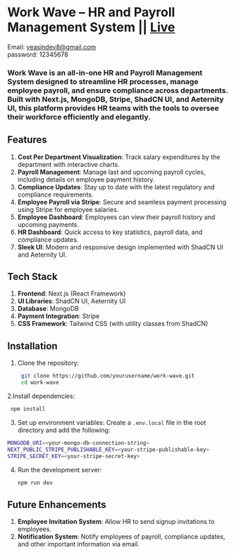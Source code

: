 # Work Wave – HR and Payroll Management System || [Live](https://work-wave-omega.vercel.app/)

Email: yeasindev8@gmail.com <br/>
password: 12345678

### Work Wave is an all-in-one HR and Payroll Management System designed to streamline HR processes, manage employee payroll, and ensure compliance across departments. Built with Next.js, MongoDB, Stripe, ShadCN UI, and Aeternity UI, this platform provides HR teams with the tools to oversee their workforce efficiently and elegantly.

## Features
1. **Cost Per Department Visualization**: Track salary expenditures by the department with interactive charts.
2. **Payroll Management**: Manage last and upcoming payroll cycles, including details on employee payment history.
3. **Compliance Updates**: Stay up to date with the latest regulatory and compliance requirements.
4. **Employee Payroll via Stripe**: Secure and seamless payment processing using Stripe for employee salaries.
5. **Employee Dashboard**: Employees can view their payroll history and upcoming payments.
6. **HR Dashboard**: Quick access to key statistics, payroll data, and compliance updates.
7. **Sleek UI**: Modern and responsive design implemented with ShadCN UI and Aeternity UI.

## Tech Stack
1. **Frontend**: Next.js (React Framework)
2. **UI Libraries**: ShadCN UI, Aeternity UI
3. **Database**: MongoDB
4. **Payment Integration**: Stripe
5. **CSS Framework**: Tailwind CSS (with utility classes from ShadCN)


## Installation
1. Clone the repository:
   
   ```bash
    git clone https://github.com/yourusername/work-wave.git
    cd work-wave
   ```
2.Install dependencies:

  ```bash
   npm install
  ```
3. Set up environment variables: Create a `.env.local` file in the root directory and add the following:

  ```bash
  MONGODB_URI=<your-mongo-db-connection-string>
  NEXT_PUBLIC_STRIPE_PUBLISHABLE_KEY=<your-stripe-publishable-key>
  STRIPE_SECRET_KEY=<your-stripe-secret-key>
  ```

4. Run the development server:

   ```bash
   npm run dev
   ```

## Future Enhancements
1. **Employee Invitation System**: Allow HR to send signup invitations to employees.
2. **Notification System**: Notify employees of payroll, compliance updates, and other important information via email.





